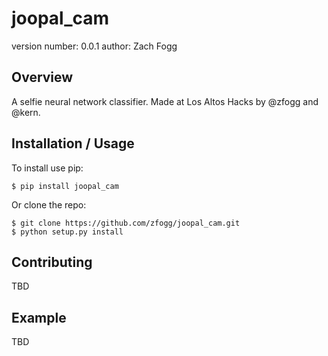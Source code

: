 joopal_cam
===============================

version number: 0.0.1
author: Zach Fogg

Overview
--------

A selfie neural network classifier. Made at Los Altos Hacks by @zfogg and @kern.

Installation / Usage
--------------------

To install use pip:

    $ pip install joopal_cam


Or clone the repo:

    $ git clone https://github.com/zfogg/joopal_cam.git
    $ python setup.py install
    
Contributing
------------

TBD

Example
-------

TBD
